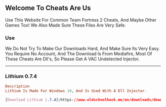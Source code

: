 ## Welcome To Cheats Are Us

Use This Website For Common Team Fortress 2 Cheats, And Maybe Other Games Too!
We Also Made Sure These Files Are Very Safe.

### Use

We Do Not Try To Make Our Downloads Hard, And Make Sure Its Very Easy.
You Require No Account, And The Download Is From Mediafire, Most Of These Cheats Are Dll's, So Please Get A VAC Undetected Injector.
____

### Lithium 0.7.4
```hs
Description
Lithium Is Made For Windows 10, And Is Used With A Dll Injector.
```
```css
[Download Lithium 1.7.4](https://www.oldschoolhack.me/en/downloads/download/cc6a7489b7c0015e90dd294796cfcc1c)
```
